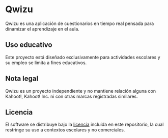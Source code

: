 # Qwizu

Qwizu es una aplicación de cuestionarios en tiempo real pensada para dinamizar el aprendizaje en el aula.

## Uso educativo

Este proyecto está diseñado exclusivamente para actividades escolares y su empleo se limita a fines educativos.

## Nota legal

Qwizu es un proyecto independiente y no mantiene relación alguna con Kahoot!, Kahoot! Inc. ni con otras marcas registradas similares.

## Licencia

El software se distribuye bajo la [licencia](LICENSE) incluida en este repositorio, la cual restringe su uso a contextos escolares y no comerciales.

